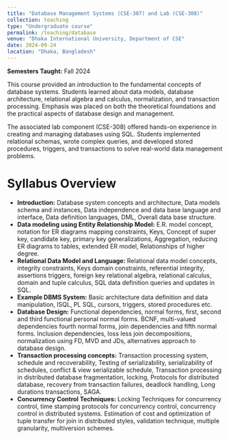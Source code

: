 ```yaml
---
title: "Database Management Systems (CSE-307) and Lab (CSE-308)"
collection: teaching
type: "Undergraduate course"
permalink: /teaching/database
venue: "Dhaka International University, Department of CSE"
date: 2024-09-24
location: "Dhaka, Bangladesh"
---
```


**Semesters Taught:** Fall 2024

This course provided an introduction to the fundamental concepts of database systems. Students learned about data models, database architecture, relational algebra and calculus, normalization, and transaction processing. Emphasis was placed on both the theoretical foundations and the practical aspects of database design and management.

The associated lab component (CSE-308) offered hands-on experience in creating and managing databases using SQL. Students implemented relational schemas, wrote complex queries, and developed stored procedures, triggers, and transactions to solve real-world data management problems.

Syllabus Overview
======
- **Introduction:** Database system concepts and architecture, Data models schema and instances, Data independence and data base language and interface, Data definition languages, DML, Overall data base structure.
- **Data modeling using Entity Relationship Model:** E.R. model concept, notation for ER diagrams mapping constraints, Keys, Concept of super key, candidate key, primary key generalizations, Aggregation, reducing ER diagrams to tables, extended ER model, Relationships of higher degree.
- **Relational Data Model and Language:** Relational data model concepts, integrity constraints, Keys domain constraints, referential integrity, assertions triggers, foreign key relational algebra, relational calculus, domain and tuple calculus, SQL data definition queries and updates in SQL.
- **Example DBMS System:** Basic architecture data definition and data manipulation, ISQL, PL SQL, cursors, triggers, stored procedures etc.
- **Database Design:** Functional dependencies, normal forms, first, second and third functional personal normal forms. BCNF, multi-valued dependencies fourth normal forms, join dependencies and fifth normal forms. Inclusion dependencies, loss less join decompositions, normalization using FD, MVD and JDs, alternatives approach to database design.
- **Transaction processing concepts:** Transaction processing system, schedule and recoverability, Testing of serializability, serializability of schedules, conflict & view serializable schedule, Transaction processing in distributed database fragmentation, locking, Protocols for distributed database, recovery from transaction failures, deadlock handling, Long durations transactions, SAGA.
- **Concurrency Control Techniques:** Locking Techniques for concurrency control, time stamping protocols for concurrency control, concurrency control in distributed systems. Estimation of cost and optimization of tuple transfer for join in distributed styles, validation technique, multiple granularity, multiversion schemes.
